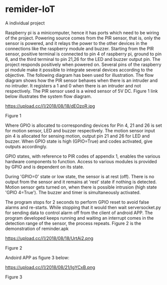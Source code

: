 # remider-IoT
A individual project

Raspberry pi is a minicomputer, hence it has ports which need to be wiring of the project. Powering source comes from the PIR sensor, that is, only the sensor is powered, and it relays the power to the other devices in the connections like the raspberry module and buzzer. Starting from the PIR sensor, positive terminal is connected to pin 4 of raspberry pi, ground to pin 6, and the third terminal to pin 21,26 for the LED and buzzer output pin. 
The project responds positively when powered on. Several pins of the raspberry pi module make it possible to integrate several devices according to the objective. The following diagram has been used for illustration. The flow diagram shows how the PIR sensor behaves when there is an intruder and no intruder. It registers a 1 and 0 when there is an intruder and not respectively. The PIR sensor used is a wired sensor of 5V DC. Figure 1 link below illustrates the system flow diagram.

https://upload.cc/i1/2018/08/18/dEOzoR.jpg

Figure 1

Where GPIO is allocated to corresponding devices for Pin 4, 21 and 26 is set for motion sensor, LED and buzzer respectively. The motion sensor input pin 4 is allocated for sensing motion, output pin 21 and 26 for LED and buzzer. When GPIO state is high (GPIO=True) and codes activated, give outputs accordingly. 

GPIO states, with reference to PIR codes of appendix 1, enables the various hardware components to function. Access to various modules is provided by GPIO and is dependent on its state. 

During 'GPIO=0' state or low state, the sensor is at rest (off). There is no output from the sensor and it remains at 'rest' state if nothing is detected. 
Motion sensor gets turned on, when there is possible intrusion (high state 'GPIO 4=True'). The buzzer and timer is simultaneously activated.
 
The program stops for 2 seconds to perform GPIO reset to avoid false alarms and re-starts. While stopping that it would then wait serversocket.py for sending data to control alarm off from the client of android APP. The program developed keeps running and waiting an interrupt comes in the detection range of the sensor, the process repeats. Figure 2 is the demonstration of reminder.apk

https://upload.cc/i1/2018/08/18/UrtAi2.png

Figure 2


Andoird APP as figure 3 below:

https://upload.cc/i1/2018/08/21/IgYCxB.png

Figure 3

